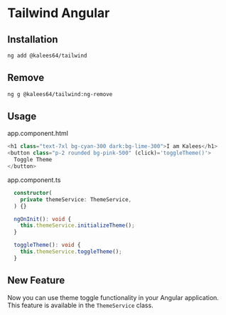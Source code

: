 # Tailwind Angular

## Installation

```bash
ng add @kalees64/tailwind
```

## Remove

```bash
ng g @kalees64/tailwind:ng-remove
```

## Usage

app.component.html

```typescript
<h1 class="text-7xl bg-cyan-300 dark:bg-lime-300">I am Kalees</h1>
<button class="p-2 rounded bg-pink-500" (click)='toggleTheme()'>
  Toggle Theme
</button>

```

app.component.ts

```typescript
  constructor(
    private themeService: ThemeService,
  ) {}

  ngOnInit(): void {
    this.themeService.initializeTheme();
  }

  toggleTheme(): void {
    this.themeService.toggleTheme();
  }
```

## New Feature

Now you can use theme toggle functionality in your Angular application. This feature is available in the `ThemeService` class.
